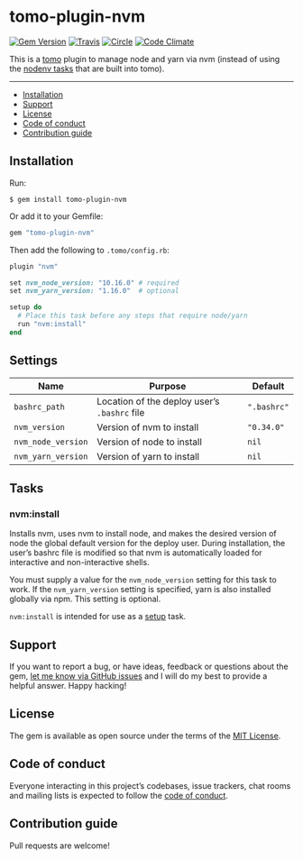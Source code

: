 # tomo-plugin-nvm

[![Gem Version](https://badge.fury.io/rb/tomo-plugin-nvm.svg)](https://rubygems.org/gems/tomo-plugin-nvm)
[![Travis](https://img.shields.io/travis/mattbrictson/tomo-plugin-nvm.svg?label=travis)](https://travis-ci.org/mattbrictson/tomo-plugin-nvm)
[![Circle](https://circleci.com/gh/mattbrictson/tomo-plugin-nvm.svg?style=shield)](https://circleci.com/gh/mattbrictson/tomo-plugin-nvm)
[![Code Climate](https://codeclimate.com/github/mattbrictson/tomo-plugin-nvm/badges/gpa.svg)](https://codeclimate.com/github/mattbrictson/tomo-plugin-nvm)

This is a [tomo](https://github.com/mattbrictson/tomo) plugin to manage node and yarn via nvm (instead of using the [nodenv tasks](https://tomo-deploy.com/plugins/nodenv/) that are built into tomo).

---

- [Installation](#installation)
- [Support](#support)
- [License](#license)
- [Code of conduct](#code-of-conduct)
- [Contribution guide](#contribution-guide)

## Installation

Run:

```
$ gem install tomo-plugin-nvm
```

Or add it to your Gemfile:

```ruby
gem "tomo-plugin-nvm"
```

Then add the following to `.tomo/config.rb`:

```ruby
plugin "nvm"

set nvm_node_version: "10.16.0" # required
set nvm_yarn_version: "1.16.0"  # optional

setup do
  # Place this task before any steps that require node/yarn
  run "nvm:install"
end
```

## Settings

| Name               | Purpose                                      | Default     |
| ------------------ | -------------------------------------------- | ----------- |
| `bashrc_path`      | Location of the deploy user’s `.bashrc` file | `".bashrc"` |
| `nvm_version`      | Version of nvm to install                    | `"0.34.0"`  |
| `nvm_node_version` | Version of node to install                   | `nil`       |
| `nvm_yarn_version` | Version of yarn to install                   | `nil`       |

## Tasks

### nvm:install

Installs nvm, uses nvm to install node, and makes the desired version of node the global default version for the deploy user. During installation, the user’s bashrc file is modified so that nvm is automatically loaded for interactive and non-interactive shells.

You must supply a value for the `nvm_node_version` setting for this task to work. If the `nvm_yarn_version` setting is specified, yarn is also installed globally via npm. This setting is optional.

`nvm:install` is intended for use as a [setup](https://tomo-deploy.com/commands/setup/) task.

## Support

If you want to report a bug, or have ideas, feedback or questions about the gem, [let me know via GitHub issues](https://github.com/mattbrictson/tomo-plugin-nvm/issues/new) and I will do my best to provide a helpful answer. Happy hacking!

## License

The gem is available as open source under the terms of the [MIT License](LICENSE.txt).

## Code of conduct

Everyone interacting in this project’s codebases, issue trackers, chat rooms and mailing lists is expected to follow the [code of conduct](CODE_OF_CONDUCT.md).

## Contribution guide

Pull requests are welcome!
